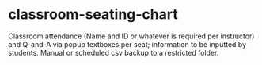 # classroom-seating-chart
Classroom attendance (Name and ID or whatever is required per instructor) and Q-and-A via popup textboxes per seat; information to be inputted by students. Manual or scheduled csv backup to a restricted folder.
